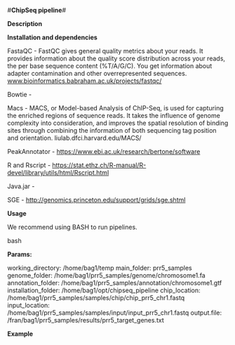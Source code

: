 #**ChipSeq pipeline**#

**Description**

**Installation and dependencies**

FastaQC - FastQC gives general quality metrics about your reads. It provides information about the quality score distribution across your reads, the per base sequence content (%T/A/G/C). You get information about adapter contamination and other overrepresented sequences.
www.bioinformatics.babraham.ac.uk/projects/fastqc/

Bowtie - 

Macs - MACS, or Model-based Analysis of ChIP-Seq, is used for capturing the enriched regions of sequence reads. It takes the influence of genome complexity into consideration, and improves the spatial resolution of binding sites through combining the information of both sequencing tag position and orientation.
liulab.dfci.harvard.edu/MACS/

PeakAnnotator - https://www.ebi.ac.uk/research/bertone/software

R and Rscript - https://stat.ethz.ch/R-manual/R-devel/library/utils/html/Rscript.html

Java.jar -

SGE - http://genomics.princeton.edu/support/grids/sge.shtml


**Usage**

We recommend using BASH to run pipelines.

bash <chipseq pipeline> <params file>

**Params:**

working_directory: /home/bag1/temp
main_folder:  prr5_samples
genome_folder: /home/bag1/prr5_samples/genome/chromosome1.fa
annotation_folder: /home/bag1/prr5_samples/annotation/chromosome1.gtf
installation_folder: /home/bag1/opt/chipseq_pipeline
chip_location: /home/bag1/prr5_samples/samples/chip/chip_prr5_chr1.fastq
input_location: /home/bag1/prr5_samples/samples/input/input_prr5_chr1.fastq
output.file: /fran/bag1/prr5_samples/results/prr5_target_genes.txt

**Example**

